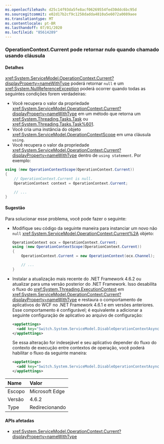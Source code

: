 ```yaml
---
ms.openlocfilehash: d25c14f93da5fe8acf06269554fed30ddc6bc95d
ms.sourcegitcommit: e02d17b2cf9c1258dadda4810a5e6072a0089aee
ms.translationtype: MT
ms.contentlocale: pt-BR
ms.lasthandoff: 07/01/2020
ms.locfileid: "85614289"
---
```

### <a name="operationcontextcurrent-may-return-null-when-called-in-a-using-clause"></a>OperationContext.Current pode retornar nulo quando chamado usando cláusula

#### <a name="details"></a>Detalhes

<xref:System.ServiceModel.OperationContext.Current?displayProperty=nameWithType> poderá retornar `null` e um <xref:System.NullReferenceException> poderá ocorrer quando todas as seguintes condições forem verdadeiras:

- Você recupera o valor da propriedade <xref:System.ServiceModel.OperationContext.Current?displayProperty=nameWithType> em um método que retorna um <xref:System.Threading.Tasks.Task> ou <xref:System.Threading.Tasks.Task%601>.
- Você cria uma instância do objeto <xref:System.ServiceModel.OperationContextScope> em uma cláusula `using`.
- Você recupera o valor da propriedade <xref:System.ServiceModel.OperationContext.Current?displayProperty=nameWithType> dentro de `using statement`. Por exemplo:

```csharp
using (new OperationContextScope(OperationContext.Current))
{
    // OperationContext.Current is null.
    OperationContext context = OperationContext.Current;

    // ...
}
```

#### <a name="suggestion"></a>Sugestão

Para solucionar esse problema, você pode fazer o seguinte:

- Modifique seu código da seguinte maneira para instanciar um novo não `null` <xref:System.ServiceModel.OperationContext.Current%2A> objeto:

    ```csharp
    OperationContext ocx = OperationContext.Current;
    using (new OperationContextScope(OperationContext.Current))
    {
        OperationContext.Current = new OperationContext(ocx.Channel);

        // ...
    }
    ```

- Instalar a atualização mais recente do .NET Framework 4.6.2 ou atualizar para uma versão posterior do .NET Framework. Isso desabilita o fluxo do <xref:System.Threading.ExecutionContext> em <xref:System.ServiceModel.OperationContext.Current?displayProperty=nameWithType> e restaura o comportamento de aplicativos do WCF no .NET Framework 4.6.1 e em versões anteriores. Esse comportamento é configurável; é equivalente a adicionar a seguinte configuração de aplicativo ao arquivo de configuração:

    ```xml
    <appSettings>
      <add key="Switch.System.ServiceModel.DisableOperationContextAsyncFlow" value="true" />
    </appSettings>
    ```

    Se essa alteração for indesejável e seu aplicativo depender do fluxo do contexto de execução entre contextos de operação, você poderá habilitar o fluxo da seguinte maneira:

    ```xml
    <appSettings>
      <add key="Switch.System.ServiceModel.DisableOperationContextAsyncFlow" value="false" />
    </appSettings>
    ```

| Name    | Valor       |
|:--------|:------------|
| Escopo   | Microsoft Edge        |
| Versão | 4.6.2       |
| Type    | Redirecionando |

#### <a name="affected-apis"></a>APIs afetadas

- <xref:System.ServiceModel.OperationContext.Current?displayProperty=nameWithType>
